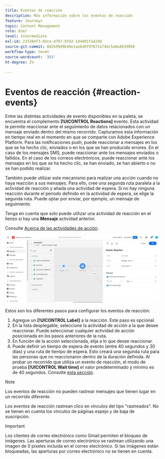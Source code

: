 ```yaml
---
title: Eventos de reacción
description: Más información sobre los eventos de reacción
feature: Journeys
topic: Content Management
role: User
level: Intermediate
exl-id: 235384f3-0dce-4797-8f42-1d4d01fa42d9
source-git-commit: 882b99d9b49e1ae6d0f97872a74dc5a8a4639050
workflow-type: tm+mt
source-wordcount: '353'
ht-degree: 2%

---
```


# Eventos de reacción {#reaction-events}

Entre las distintas actividades de evento disponibles en la paleta, se encuentra el complemento **[!UICONTROL Reactions]** evento. Esta actividad le permite reaccionar ante el seguimiento de datos relacionados con un mensaje enviado dentro del mismo recorrido. Capturamos esta información en tiempo real en el momento en que se comparte con Adobe Experience Platform. Para las notificaciones push, puede reaccionar a mensajes en los que se ha hecho clic, enviados o en los que se han producido errores. En el caso de los mensajes SMS, puede reaccionar ante los mensajes enviados o fallidos. En el caso de los correos electrónicos, puede reaccionar ante los mensajes en los que se ha hecho clic, se han enviado, se han abierto o no se han podido realizar.

También puede utilizar este mecanismo para realizar una acción cuando no haya reacción a sus mensajes. Para ello, cree una segunda ruta paralela a la actividad de reacción y añada una actividad de espera. Si no hay ninguna reacción durante el periodo definido en la actividad de espera, se elige la segunda ruta. Puede optar por enviar, por ejemplo, un mensaje de seguimiento.

Tenga en cuenta que solo puede utilizar una actividad de reacción en el lienzo si hay una **Mensaje** actividad anterior.

Consulte [Acerca de las actividades de acción](../building-journeys/about-journey-activities.md#action-activities).

![](assets/journey45.png)

Estos son los diferentes pasos para configurar los eventos de reacción:

1. Agregue un **[!UICONTROL Label]** a la reacción. Este paso es opcional.
1. En la lista desplegable, seleccione la actividad de acción a la que desee reaccionar. Puede seleccionar cualquier actividad de acción posicionada en los pasos anteriores de la ruta.
1. En función de la acción seleccionada, elija a lo que desee reaccionar.
1. Puede definir un tiempo de espera de evento (entre 40 segundos y 30 días) y una ruta de tiempo de espera. Esto creará una segunda ruta para las personas que no reaccionaron dentro de la duración definida. Al probar un recorrido que utiliza un evento de reacción, el modo de prueba **[!UICONTROL Wait time]** el valor predeterminado y mínimo es de 40 segundos. Consulte [esta sección](../building-journeys/testing-the-journey.md).

>[!NOTE]
>
>
>Los eventos de reacción no pueden rastrear mensajes que tienen lugar en un recorrido diferente.
>
>Los eventos de reacción rastrean clics en vínculos del tipo &quot;rastreados&quot;. No se tienen en cuenta los vínculos de páginas espejo y de baja de suscripción.

>[!IMPORTANT]
>
>Los clientes de correo electrónico como Gmail permiten el bloqueo de imágenes. Las aperturas de correo electrónico se rastrean utilizando una imagen de 0 píxeles incluida en el correo electrónico. Si las imágenes están bloqueadas, las aperturas por correo electrónico no se tienen en cuenta.
